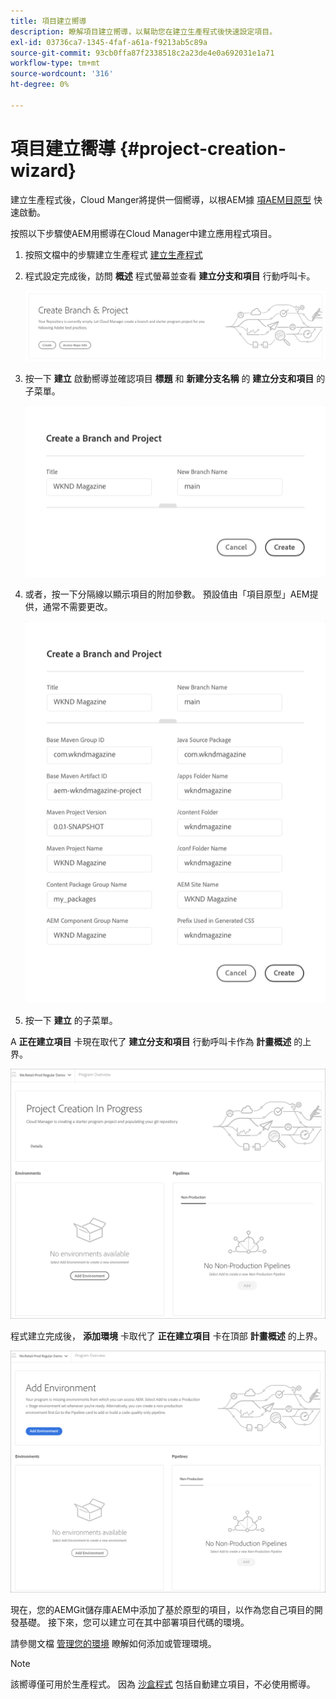 ```yaml
---
title: 項目建立嚮導
description: 瞭解項目建立嚮導，以幫助您在建立生產程式後快速設定項目。
exl-id: 03736ca7-1345-4faf-a61a-f9213ab5c89a
source-git-commit: 93cb0ffa87f2338518c2a23de4e0a692031e1a71
workflow-type: tm+mt
source-wordcount: '316'
ht-degree: 0%

---
```


# 項目建立嚮導 {#project-creation-wizard}

建立生產程式後，Cloud Manger將提供一個嚮導，以根AEM據 [項AEM目原型](https://experienceleague.adobe.com/docs/experience-manager-core-components/using/developing/archetype/overview.html) 快速啟動。

按照以下步驟使AEM用嚮導在Cloud Manager中建立應用程式項目。

1. 按照文檔中的步驟建立生產程式 [建立生產程式](creating-production-programs.md)

1. 程式設定完成後，訪問 **概述** 程式螢幕並查看 **建立分支和項目** 行動呼叫卡。

   ![嚮導的行動要求](assets/create-wizard1.png)

1. 按一下 **建立** 啟動嚮導並確認項目 **標題** 和 **新建分支名稱** 的 **建立分支和項目** 的子菜單。

   ![建立分支和項目](assets/create-wizard2.png)

1. 或者，按一下分隔線以顯示項目的附加參數。 預設值由「項目原型」AEM提供，通常不需要更改。

   ![其他項目參數](assets/create-wizard5.png)

1. 按一下 **建立** 的子菜單。


A **正在建立項目** 卡現在取代了 **建立分支和項目** 行動呼叫卡作為 **計畫概述** 的上界。

![正在建立項目](assets/create-wizard3.png)

程式建立完成後， **添加環境** 卡取代了 **正在建立項目** 卡在頂部 **計畫概述** 的上界。

![添加環境](assets/create-wizard4.png)

現在，您的AEMGit儲存庫AEM中添加了基於原型的項目，以作為您自己項目的開發基礎。 接下來，您可以建立可在其中部署項目代碼的環境。

請參閱文檔 [管理您的環境](/help/implementing/cloud-manager/manage-environments.md) 瞭解如何添加或管理環境。

>[!NOTE]
>
>該嚮導僅可用於生產程式。 因為 [沙盒程式](introduction-sandbox-programs.md#auto-creation) 包括自動建立項目，不必使用嚮導。